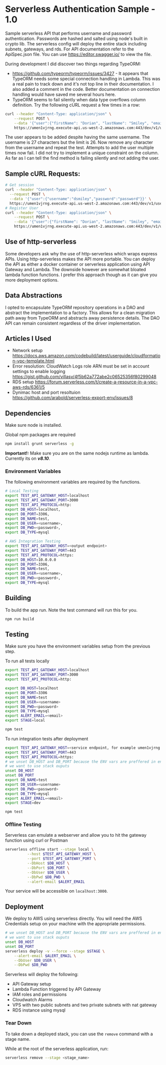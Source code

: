# Serverless Authentication Sample - 1.0
Sample serverless API that performs username and password authentication. Passwords are hashed and salted using node's built in crypto lib.
The serverless config will deploy the entire stack including subnets, gateways, and rds. For API documentation refer to the ApiSpec.json file.
You can use https://editor.swagger.io/ to view the file.

During development I did discover two things regarding TypeORM:
* https://github.com/typeorm/typeorm/issues/3427 - It appears that TypeORM needs some special connection handling in Lambda.
This was a real pain to track down and it's not top line in their documentation. I also added a comment in the code. Better documentation on connection handling would have saved me several hours here.
* TypeORM seems to fail silently when data type overflows column definition. Try the following cURL request a few times in a row:
```bash
curl --header "Content-Type: application/json" \
    --request POST \
    --data '{"user":{"firstName": "Dorian", "lastName": "Smiley", "email": "doriansmiley@somehwere.com", "username": "testUser_007867352595040011", "password": "password"}}' \
    https://umen1vjrng.execute-api.us-west-2.amazonaws.com:443/dev/v1/users
```
The user appears to be added despite having the same username. The username is 27 characters but the limit is 26.
Now remove any character from the username and repeat the test. Attempts to add the user multiple times now fail. I did not try to implement a unique constraint on the column.
As far as I can tell the find method is failing silently and not adding the user.

<!-- 
TODO: add badges
# <a href="https://circleci.com/gh/MFourMobile/mfour-auto-complete-service">
# <img src="https://circleci.com/gh/MFourMobile/mfour-auto-complete-service.svg?style=shield&circle-token=6ade52254f840a128823978162dd02efdde393f6" alt="Build Status"></a>
-->
## Sample cURL Requests:
```bash
# Get session
curl --header "Content-Type: application/json" \
  --request POST \
  --data '{"user":{"username":"dsmiley","password":"password"}}' \
  https://umen1vjrng.execute-api.us-west-2.amazonaws.com:443/dev/v1/users/sessions
# Register User
curl --header "Content-Type: application/json" \
    --request POST \
    --data '{"user":{"firstName": "Dorian", "lastName": "Smiley", "email": "doriansmiley@somehwere.com", "username": "dsmiley", "password": "password"}}' \
    https://umen1vjrng.execute-api.us-west-2.amazonaws.com:443/dev/v1/users
```
## Use of http-serverless
Some developers ask why the use of http-serverless which wraps express APIs. Using http-serverless makes the API more portable.
You can deploy the API as either a docker container or serverless application using API Gateway and Lambda.
The downside however are somewhat bloated lambda function functions. I prefer this approach though
as it can give you more deployment options.

## Data Abstractions
I opted to encapsulate TypeORM repository operations in a DAO and abstract the implementation to a factory. This allows for a clean
migration path away from TypeORM and abstracts away persistence details. The DAO API can remain consistent regardless of the driver implementation.

## Articles I Used
* Network setup
https://docs.aws.amazon.com/codebuild/latest/userguide/cloudformation-vpc-template.html
* Error resolution: CloudWatch Logs role ARN must be set in account settings to enable logging
https://gist.github.com/villasv/4f5b62a772abe2c06525356f80299048
* RDS setup
https://forum.serverless.com/t/create-a-resource-in-a-vpc-aws-rds/6361/5
* Dynimac host and port resoltuion
https://github.com/arabold/serverless-export-env/issues/8

## Dependencies

Make sure node is installed.

Global npm packages are required

```bash
npm install grunt serverless -g
```

**Important!:** Make sure you are on the same nodejs runtime as lambda. Currently its on **_v8.10_**.

### Environment Variables

The following environment variables are required by the functions.

```bash
# Local Testing
export TEST_API_GATEWAY_HOST=localhost
export TEST_API_GATEWAY_PORT=3000
export TEST_API_PROTOCOL=http:
export DB_HOST=localhost,
export DB_PORT=3306,
export DB_NAME=test,
export DB_USER=<username>,
export DB_PWD=<password>,
export DB_TYPE=mysql

# AWS Integration Testing
export TEST_API_GATEWAY_HOST=<output endpoint>
export TEST_API_GATEWAY_PORT=443
export TEST_API_PROTOCOL=https:
export DB_HOST=10.0.0.0
export DB_PORT=3306,
export DB_NAME=test,
export DB_USER=<username>,
export DB_PWD=<password>,
export DB_TYPE=mysql
```

## Building

To build the app run. Note the test command will run this for you.
```bash
npm run build
```

## Testing

Make sure you have the environment variables setup from the previous step.

To run all tests locally
```bash
export TEST_API_GATEWAY_HOST=localhost
export TEST_API_GATEWAY_PORT=3000
export TEST_API_PROTOCOL=http:

export DB_HOST=localhost
export DB_PORT=3306
export DB_NAME=test
export DB_USER=<username>
export DB_PWD=<password>
export DB_TYPE=mysql
export ALERT_EMAIL=<email>
export STAGE=local

npm test
```
To run integration tests after deployment
```bash
export TEST_API_GATEWAY_HOST=<service endpoint, for example umen1vjrng.execute-api.us-west-2.amazonaws.com>
export TEST_API_GATEWAY_PORT=443
export TEST_API_PROTOCOL=https:
# we unset DB_HOST and DB_PORT because the ENV vars are preffered in environment config
# we want to use stack ouputs
unset DB_HOST
unset DB_PORT
export DB_NAME=test
export DB_USER=<username>
export DB_PWD=<password>
export DB_TYPE=mysql
export ALERT_EMAIL=<email>
export STAGE=dev

npm test
```

### Offline Testing

Serverless can emulate a webserver and allow you to hit the gateway function using curl or Postman


```bash
serverless offline start --stage local \
          --host $TEST_API_GATEWAY_HOST \
          --port $TEST_API_GATEWAY_PORT \
          --DbHost $DB_HOST \
          --DbPort $DB_PORT \
          --DbUser $DB_USER \
          --DbPwd $DB_PWD \
          --alert-email $ALERT_EMAIL
```

Your service will be accessible on `localhost:3000`.

## Deployment

We deploy to AWS using serverless directly. You will need the AWS Credentials setup on your machine with the appropriate permissions.

```bash
# we unset DB_HOST and DB_PORT because the ENV vars are preffered in environment config
# we want to use stack ouputs
unset DB_HOST
unset DB_PORT
serverless deploy -v --force --stage $STAGE \
    --alert-email $ALERT_EMAIL \
    --DbUser $DB_USER \
    --DbPwd $DB_PWD
```
Serverless will deploy the following:
* API Gateway setup
* Lambda Function triggered by API Gateway
* IAM roles and permissions
* Cloudwatch Alarms
* VPS with two public subnets and two private subnets with nat gateway
* RDS instance using mysql

### Tear Down

To take down a deployed stack, you can use the `remove` command with a stage name.

While at the root of the serverless application, run:

```bash
serverless remove --stage <stage_name>
```
